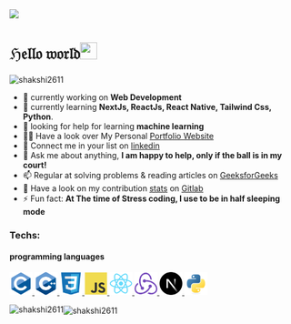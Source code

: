 <img src="https://user-images.githubusercontent.com/82070760/212685207-21b48f3f-f5c8-4850-a248-10ada13a5d17.gif">
<h1>ℌ𝔢𝔩𝔩𝔬 𝔴𝔬𝔯𝔩𝔡<img src= "https://media.tenor.com/images/2adfe94e69139f3e22623b61d375a7a7/tenor.gif" width= "30" height= "30" >
</h1>

<p align="left"> <img src="https://komarev.com/ghpvc/?username=shakshi2611&label=Profile%20views&color=0e75b6&style=flat" alt="shakshi2611" /> </p>




- 🔭 currently working on **Web Development**
- 🌱 currently learning **NextJs, ReactJs, React Native, Tailwind Css, Python**.
- 🤝 looking for help for learning **machine learning**
- 👨‍💻 Have a look over My Personal [Portfolio Website](http://bitly.ws/zcqR)<br>
- 📝 Connect me in your list on [linkedin](https://www.linkedin.com/in/shakshi-kumari-prajapati-a01872203/) <br>
- 💬 Ask me about anything, **I am happy to help, only if the ball is in my court!**
- 📫 Regular at solving problems & reading articles on [GeeksforGeeks](https://auth.geeksforgeeks.org/user/shakshikumari215) <br>
- 📄 Have a look on my contribution [stats](https://github.com/shakshi2611/web) on [Gitlab](https://github.com/shakshi2611)<br>
- ⚡ Fun fact: **At The time of Stress coding, I use to be in half sleeping mode**




<h3 align="left">Techs:</h3>
<h4 align="left">programming languages</h4>
<p align="left">  <a href="https://www.cprogramming.com/" target="_blank" rel="noreferrer"> <img src="https://raw.githubusercontent.com/devicons/devicon/master/icons/c/c-original.svg" alt="c" width="40" height="40"/> </a> <a href="https://www.w3schools.com/cpp/" target="_blank" rel="noreferrer"> <img src="https://raw.githubusercontent.com/devicons/devicon/master/icons/cplusplus/cplusplus-original.svg" alt="cplusplus" width="40" height="40"/> </a> <a href="https://www.w3schools.com/css/" target="_blank" rel="noreferrer">
  <img src="https://raw.githubusercontent.com/devicons/devicon/master/icons/css3/css3-original.svg" alt="css" width="40" height="40"/>
</a> <a href="https://developer.mozilla.org/en-US/docs/Web/JavaScript" target="_blank" rel="noreferrer">
  <img src="https://raw.githubusercontent.com/devicons/devicon/master/icons/javascript/javascript-original.svg" alt="javascript" width="40" height="40"/>
</a> <a href="https://reactjs.org/" target="_blank" rel="noreferrer">
    <img src="https://raw.githubusercontent.com/devicons/devicon/master/icons/react/react-original.svg" alt="react" width="40" height="40"/>
</a> <a href="https://redux.js.org/" target="_blank" rel="noreferrer">
    <img src="https://raw.githubusercontent.com/devicons/devicon/master/icons/redux/redux-original.svg" alt="redux" width="40" height="40"/>
</a> <a href="https://nextjs.org/" target="_blank" rel="noreferrer">
  <img src="https://raw.githubusercontent.com/devicons/devicon/master/icons/nextjs/nextjs-original.svg" alt="nextjs" width="40" height="40"/>
</a> <a href="https://www.w3schools.com/python/" target="_blank" rel="noreferrer">
  <img src="https://raw.githubusercontent.com/devicons/devicon/master/icons/python/python-original.svg" alt="python" width="40" height="40"/>
</a>


  

<p><img align="left" src="https://github-readme-stats.vercel.app/api/top-langs?username=shakshi2611&show_icons=true&locale=en&layout=compact" alt="shakshi2611" /></p>


<p><img align="center" src="https://github-readme-streak-stats.herokuapp.com/?user=shakshi2611&" alt="shakshi2611" /></p>
